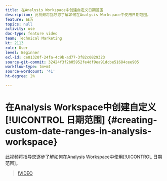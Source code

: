 ```yaml
---
title: 在Analysis Workspace中创建自定义日期范围
description: 此视频将指导您了解如何在Analysis Workspace中使用日期范围。
feature: 日历
topics: null
activity: use
doc-type: feature video
team: Technical Marketing
kt: 2113
role: User
level: Beginner
exl-id: ce01320f-24fa-4c9b-ad77-3f82c0829323
source-git-commit: 32424f3f2b05952fe4df9ea91dcbe51684cee905
workflow-type: tm+mt
source-wordcount: '41'
ht-degree: 2%

---
```


# 在Analysis Workspace中创建自定义[!UICONTROL 日期范围] {#creating-custom-date-ranges-in-analysis-workspace}

此视频将指导您逐步了解如何在Analysis Workspace中使用[!UICONTROL 日期范围]。

>[!VIDEO](https://video.tv.adobe.com/v/23975/?quality=12)
